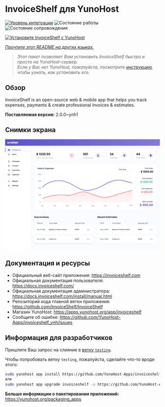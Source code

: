 <!--
Важно: этот README был автоматически сгенерирован <https://github.com/YunoHost/apps/tree/master/tools/readme_generator>
Он НЕ ДОЛЖЕН редактироваться вручную.
-->

# InvoiceShelf для YunoHost

[![Уровень интеграции](https://apps.yunohost.org/badge/integration/invoiceshelf)](https://ci-apps.yunohost.org/ci/apps/invoiceshelf/)
![Состояние работы](https://apps.yunohost.org/badge/state/invoiceshelf)
![Состояние сопровождения](https://apps.yunohost.org/badge/maintained/invoiceshelf)

[![Установите InvoiceShelf с YunoHost](https://install-app.yunohost.org/install-with-yunohost.svg)](https://install-app.yunohost.org/?app=invoiceshelf)

*[Прочтите этот README на других языках.](./ALL_README.md)*

> *Этот пакет позволяет Вам установить InvoiceShelf быстро и просто на YunoHost-сервер.*  
> *Если у Вас нет YunoHost, пожалуйста, посмотрите [инструкцию](https://yunohost.org/install), чтобы узнать, как установить его.*

## Обзор

InvoiceShelf is an open-source web & mobile app that helps you track expenses, payments & create professional invoices & estimates.

**Поставляемая версия:** 2.0.0~ynh1

## Снимки экрана

![Снимок экрана InvoiceShelf](./doc/screenshots/screenshot.png)

## Документация и ресурсы

- Официальный веб-сайт приложения: <https://invoiceshelf.com>
- Официальная документация пользователя: <https://docs.invoiceshelf.com/>
- Официальная документация администратора: <https://docs.invoiceshelf.com/install/manual.html>
- Репозиторий кода главной ветки приложения: <https://github.com/InvoiceShelf/InvoiceShelf>
- Магазин YunoHost: <https://apps.yunohost.org/app/invoiceshelf>
- Сообщите об ошибке: <https://github.com/YunoHost-Apps/invoiceshelf_ynh/issues>

## Информация для разработчиков

Пришлите Ваш запрос на слияние в [ветку `testing`](https://github.com/YunoHost-Apps/invoiceshelf_ynh/tree/testing).

Чтобы попробовать ветку `testing`, пожалуйста, сделайте что-то вроде этого:

```bash
sudo yunohost app install https://github.com/YunoHost-Apps/invoiceshelf_ynh/tree/testing --debug
или
sudo yunohost app upgrade invoiceshelf -u https://github.com/YunoHost-Apps/invoiceshelf_ynh/tree/testing --debug
```

**Больше информации о пакетировании приложений:** <https://yunohost.org/packaging_apps>
